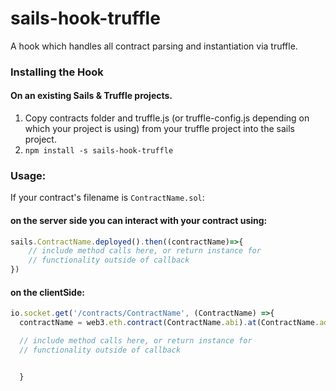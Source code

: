 # sails-hook-truffle
A hook which handles all contract parsing and instantiation via truffle.

### Installing the Hook

#### On an existing Sails & Truffle projects.

1. Copy contracts folder and truffle.js (or truffle-config.js depending on which your project is using) from your truffle project into the sails project.
0. `npm install -s sails-hook-truffle`

### Usage:
If your contract's filename is `ContractName.sol`:

#### on the server side you can interact with your contract using:
```javascript
sails.ContractName.deployed().then((contractName)=>{
    // include method calls here, or return instance for
    // functionality outside of callback
})
```

#### on the clientSide:
```javascript
io.socket.get('/contracts/ContractName', (ContractName) =>{
  contractName = web3.eth.contract(ContractName.abi).at(ContractName.address);

  // include method calls here, or return instance for
  // functionality outside of callback


  }
````
